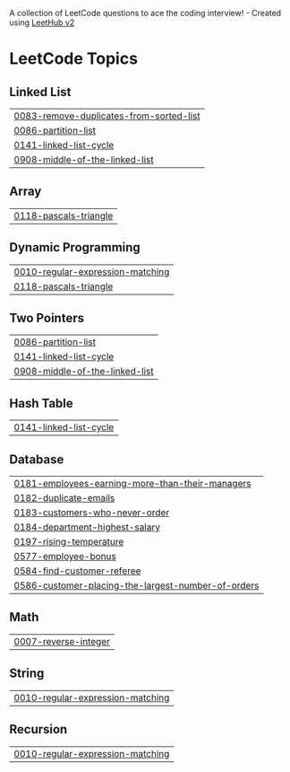 A collection of LeetCode questions to ace the coding interview! - Created using [LeetHub v2](https://github.com/arunbhardwaj/LeetHub-2.0)
<!---LeetCode Topics Start-->
# LeetCode Topics
## Linked List
|  |
| ------- |
| [0083-remove-duplicates-from-sorted-list](https://github.com/PramodhKumar3/LeetCode-DSA/tree/master/0083-remove-duplicates-from-sorted-list) |
| [0086-partition-list](https://github.com/PramodhKumar3/LeetCode-DSA/tree/master/0086-partition-list) |
| [0141-linked-list-cycle](https://github.com/PramodhKumar3/LeetCode-DSA/tree/master/0141-linked-list-cycle) |
| [0908-middle-of-the-linked-list](https://github.com/PramodhKumar3/LeetCode-DSA/tree/master/0908-middle-of-the-linked-list) |
## Array
|  |
| ------- |
| [0118-pascals-triangle](https://github.com/PramodhKumar3/LeetCode-DSA/tree/master/0118-pascals-triangle) |
## Dynamic Programming
|  |
| ------- |
| [0010-regular-expression-matching](https://github.com/PramodhKumar3/LeetCode-DSA/tree/master/0010-regular-expression-matching) |
| [0118-pascals-triangle](https://github.com/PramodhKumar3/LeetCode-DSA/tree/master/0118-pascals-triangle) |
## Two Pointers
|  |
| ------- |
| [0086-partition-list](https://github.com/PramodhKumar3/LeetCode-DSA/tree/master/0086-partition-list) |
| [0141-linked-list-cycle](https://github.com/PramodhKumar3/LeetCode-DSA/tree/master/0141-linked-list-cycle) |
| [0908-middle-of-the-linked-list](https://github.com/PramodhKumar3/LeetCode-DSA/tree/master/0908-middle-of-the-linked-list) |
## Hash Table
|  |
| ------- |
| [0141-linked-list-cycle](https://github.com/PramodhKumar3/LeetCode-DSA/tree/master/0141-linked-list-cycle) |
## Database
|  |
| ------- |
| [0181-employees-earning-more-than-their-managers](https://github.com/PramodhKumar3/LeetCode-DSA/tree/master/0181-employees-earning-more-than-their-managers) |
| [0182-duplicate-emails](https://github.com/PramodhKumar3/LeetCode-DSA/tree/master/0182-duplicate-emails) |
| [0183-customers-who-never-order](https://github.com/PramodhKumar3/LeetCode-DSA/tree/master/0183-customers-who-never-order) |
| [0184-department-highest-salary](https://github.com/PramodhKumar3/LeetCode-DSA/tree/master/0184-department-highest-salary) |
| [0197-rising-temperature](https://github.com/PramodhKumar3/LeetCode-DSA/tree/master/0197-rising-temperature) |
| [0577-employee-bonus](https://github.com/PramodhKumar3/LeetCode-DSA/tree/master/0577-employee-bonus) |
| [0584-find-customer-referee](https://github.com/PramodhKumar3/LeetCode-DSA/tree/master/0584-find-customer-referee) |
| [0586-customer-placing-the-largest-number-of-orders](https://github.com/PramodhKumar3/LeetCode-DSA/tree/master/0586-customer-placing-the-largest-number-of-orders) |
## Math
|  |
| ------- |
| [0007-reverse-integer](https://github.com/PramodhKumar3/LeetCode-DSA/tree/master/0007-reverse-integer) |
## String
|  |
| ------- |
| [0010-regular-expression-matching](https://github.com/PramodhKumar3/LeetCode-DSA/tree/master/0010-regular-expression-matching) |
## Recursion
|  |
| ------- |
| [0010-regular-expression-matching](https://github.com/PramodhKumar3/LeetCode-DSA/tree/master/0010-regular-expression-matching) |
<!---LeetCode Topics End-->